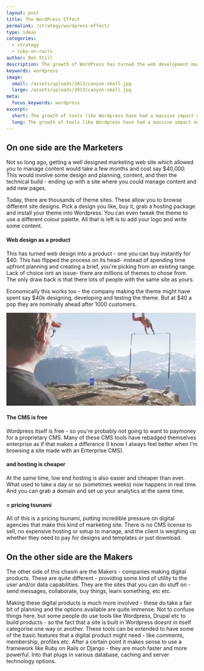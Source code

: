 ```yaml
---
layout: post
title: The WordPress Effect
permalink: /strategy/wordpress-effect/
type: ideas
categories:
  - strategy
  - ruby-on-rails
author: Ben Still
description: The growth of WordPress has turned the web development market on its head. But does this apply to all web development?
keywords: wordpress
image:
  small: /assets/uploads/2013/canyon-small.jpg
  large: /assets/uploads/2013/canyon-small.jpg
meta:
  focus_keywords: wordpress
excerpt:
  short: The growth of tools like Wordpress have had a massive impact on the web development market. It's created two very distinct areas with a huge gap between.
  long: The growth of tools like Wordpress have had a massive impact on the web development market. It's created two very distinct areas with a huge gap between. One side are marketing sites. These have become very easy to make, and can be set up now in hours rather than months. On the other side are the "digital products" - sites which provide some form of utility and/or data. With these the options and possibilities are endless, and if anything complexity and effort to create \*\*has actually increased.
---
```


## On one side are the Marketers

Not so long ago, getting a well designed marketing web site which allowed you to manage content would take a few months and cost say $40,000. This would involve some design and planning, content, and then the technical build - ending up with a site where you could manage content and add new pages.

Today, there are thousands of theme sites. These allow you to browse different site designs. Pick a design you like, buy it, grab a hosting package and install your theme into Wordpress. You can even tweak the theme to use a different colour palette. All that is left is to add your logo and write some content.

#### Web design as a product

This has turned web design into a product - one you can buy instantly for $40. This has flipped the process on its head- instead of spending time upfront planning and creating a brief, you're picking from an existing range. Lack of choice isnt an issue- there are millions of themes to chose from. The only draw back is that there lots of people with the same site as yours.

Economically this works too - the company making the theme might have spent say $40k designing, developing and testing the theme. But at $40 a pop they are nominally ahead after 1000 customers.

![flip](/assets/uploads/2013/flip.gif)

#### The CMS is free

Wordpress itself is free - so you're probably not going to want to paymoney for a proprietary CMS. Many of these CMS tools have rebadged themselves enterprise as if that makes a difference (I know I always feel better when I'm browsing a site made with an Enterprise CMS).

#### and hosting is cheaper

At the same time, low end hosting is also easier and cheaper than ever. What used to take a day or so (sometimes weeks) now happens in real time. And you can grab a domain and set up your analytics at the same time.

#### = pricing tsunami

All of this is a pricing tsunami, putting incredible pressure on digital agencies that make this kind of marketing site. There is no CMS license to sell, no expensive hosting or setup to manage, and the client is weighing up whether they need to pay for designs and templates or just download.

## On the other side are the Makers

The other side of this chasm are the Makers - companies making digital products. These are quite different - providing some kind of utility to the user and/or data capabilities. They are the sites that you can do stuff on - send messages, collaborate, buy things, learn something, etc etc.

Making these digital products is much more involved - these do take a fair bit of planning and the options available are quite immense. Not to confuse things here, but some people do use tools like Wordpress, Drupal etc to build products - so the fact that a site is built in Wordpress doesnt in itself categorise one way or another. These tools can be extended to have some of the basic features that a digital product might need - like comments, membership, profiles etc. After a certain point it makes sense to use a framework like Ruby on Rails or Django - they are much faster and more powerful. Into that plugs in various database, caching and server technology options.

